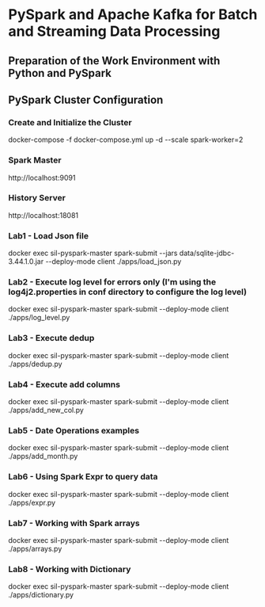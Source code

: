# PySpark and Apache Kafka for Batch and Streaming Data Processing
## Preparation of the Work Environment with Python and PySpark
## PySpark Cluster Configuration

### Create and Initialize the Cluster
docker-compose -f docker-compose.yml up -d --scale spark-worker=2

### Spark Master
http://localhost:9091

### History Server
http://localhost:18081

### Lab1 - Load Json file
 docker exec sil-pyspark-master spark-submit --jars data/sqlite-jdbc-3.44.1.0.jar --deploy-mode client ./apps/load_json.py

### Lab2 - Execute log level for errors only (I'm using the log4j2.properties in conf directory to configure the log level)
docker exec sil-pyspark-master spark-submit --deploy-mode client ./apps/log_level.py

### Lab3 - Execute dedup
docker exec sil-pyspark-master spark-submit --deploy-mode client ./apps/dedup.py

### Lab4 - Execute add columns
docker exec sil-pyspark-master spark-submit --deploy-mode client ./apps/add_new_col.py

### Lab5 - Date Operations examples
docker exec sil-pyspark-master spark-submit --deploy-mode client ./apps/add_month.py

### Lab6 - Using Spark Expr to query data
docker exec sil-pyspark-master spark-submit --deploy-mode client ./apps/expr.py

### Lab7 - Working with Spark arrays
docker exec sil-pyspark-master spark-submit --deploy-mode client ./apps/arrays.py

### Lab8 - Working with Dictionary
docker exec sil-pyspark-master spark-submit --deploy-mode client ./apps/dictionary.py